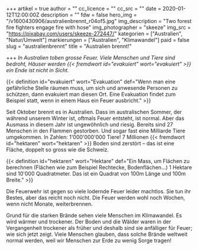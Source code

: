+++
artikel = true
author = ""
cc_licence = ""
cc_src = ""
date = 2020-01-12T12:00:00Z
description = ""
fdw = false
hero_img = "/v1600430906/australienbrennt_r04of5.jpg"
img_description = "Two forest fire fighters engage fire with hose"
img_photographer = "skeeze"
img_src = "https://pixabay.com/users/skeeze-272447/"
kategorien = ["Australien", "Natur/Umwelt"]
markierungen = ["Australien", "Klimawandel"]
paid = false
slug = "australienbrennt"
title = "Australien brennt!"

+++
_In Australien toben grosse Feuer. Viele Menschen und Tiere sind bedroht, Häuser werden {{< fremdwort id="evakuiert" wort="evakuiert" >}} ein Ende ist nicht in Sicht._

{{< definition id="evakuiert" wort="Evakuation" def="Wenn man eine gefährliche Stelle räumen muss, um sich und anwesende Personen zu schützen, dann evakuiert man diesen Ort. Eine Evakuation findet zum Beispiel statt, wenn in einem Haus ein Feuer ausbricht." >}}

Seit Oktober brennt es in Australien. Dass im australischen Sommer, der während unserem Winter ist, oftmals Feuer entsteht, ist normal. Aber das Ausmass in diesem Jahr ist ungewöhnlich und riesig. Bereits sind 27 Menschen in den Flammen gestorben. Und sogar fast eine Milliarde Tiere umgekommen. In Zahlen: 1'000'000'000 Tiere! 7 Millionen {{< fremdwort id="hektaren" wort="hektaren" >}} Boden sind zerstört – das ist eine Fläche, doppelt so gross wie die Schweiz.

{{< definition id="hektaren" wort="Hektare" def="Ein Mass, um Flächen zu berechnen (Flächen wie zum Beispiel Rechtecke, Bodenflächen...) 1 Hektare sind 10'000 Quadratmeter. Das ist ein Quadrat von 100m Länge und 100m Breite." >}}

Die Feuerwehr ist gegen so viele lodernde Feuer leider machtlos. Sie tun ihr Bestes, aber das reicht noch nicht. Die Feuer werden wohl noch Wochen, wenn nicht Monate, weiterbrennen.

Grund für die starken Brände sehen viele Menschen im Klimawandel. Es wird wärmer und trockener. Der Boden und die Wälder waren in der Vergangenheit trockener als früher und deshalb sind sie anfälliger für Feuer; wie sich jetzt zeigt. Viele Menschen glauben, dass solche Brände weltweit normal werden, weil wir Menschen zur Erde zu wenig Sorge tragen!
